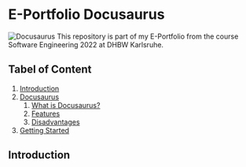 # E-Portfolio Docusaurus
![Docusaurus](/E_Portfolio_Docusaurus/main/Images/docusaurus-soc.png?raw=true "Docusaurus")
This repository is part of my E-Portfolio from the course Software Engineering 2022 at DHBW Karlsruhe.

## Tabel of Content

1.  [Introduction](#introduction)
2.  [Docusaurus](#Travis)
    1. [What is Docusaurus?](#What)
    2. [Features](#Features)
    3. [Disadvantages](#Disadvantages)
3.  [Getting Started](#Getting)

<a name="introduction"></a>

## Introduction
